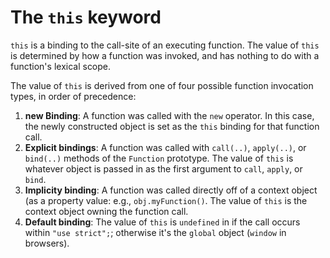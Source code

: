 # The `this` keyword

`this` is a binding to the call-site of an executing function. The value of `this` is determined by how a function was invoked, and has nothing to do with a function's lexical scope.

The value of `this` is derived from one of four possible function invocation types, in order of precedence:
1. **new Binding**: A function was called with the `new` operator. In this case, the newly constructed object is set as the `this` binding for that function call.
2. **Explicit bindings**: A function was called with `call(..)`, `apply(..)`, or `bind(..)` methods of the `Function` prototype. The value of `this` is whatever object is passed in as the first argument to `call`, `apply`, or `bind`.
3. **Implicity binding**: A function was called directly off of a context object (as a property value: e.g., `obj.myFunction()`. The value of `this` is the context object owning the function call.
4. **Default binding**: The value of `this` is `undefined` in if the call occurs within `"use strict";`; otherwise it's the `global` object (`window` in browsers).
